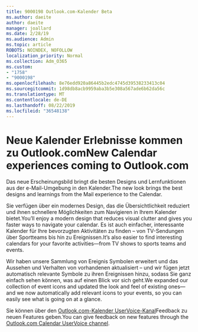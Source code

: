 ```yaml
---
title: 9000198 Outlook.com-Kalender Beta
ms.author: daeite
author: daeite
manager: joallard
ms.date: 2/28/19
ms.audience: Admin
ms.topic: article
ROBOTS: NOINDEX, NOFOLLOW
localization_priority: Normal
ms.collection: Adm_O365
ms.custom:
- "1758"
- "9000198"
ms.openlocfilehash: 8e76edd920a86445b2edc4745d39538233413c04
ms.sourcegitcommit: 1d98db8acb9959aba3b5e308a567ade6b62da56c
ms.translationtype: MT
ms.contentlocale: de-DE
ms.lasthandoff: 08/22/2019
ms.locfileid: "36548138"
---
```

# <a name="new-calendar-experiences-coming-to-outlookcom"></a><span data-ttu-id="b01f5-102">Neue Kalender Erlebnisse kommen zu Outlook.com</span><span class="sxs-lookup"><span data-stu-id="b01f5-102">New Calendar experiences coming to Outlook.com</span></span>

<span data-ttu-id="b01f5-103">Das neue Erscheinungsbild bringt die besten Designs und Lernfunktionen aus der e-Mail-Umgebung in den Kalender.</span><span class="sxs-lookup"><span data-stu-id="b01f5-103">The new look brings the best designs and learnings from the Mail experience to the Calendar.</span></span>

<span data-ttu-id="b01f5-104">Sie verfügen über ein modernes Design, das die Übersichtlichkeit reduziert und ihnen schnellere Möglichkeiten zum Navigieren in Ihrem Kalender bietet.</span><span class="sxs-lookup"><span data-stu-id="b01f5-104">You’ll enjoy a modern design that reduces visual clutter and gives you faster ways to navigate your calendar.</span></span> <span data-ttu-id="b01f5-105">Es ist auch einfacher, interessante Kalender für Ihre bevorzugten Aktivitäten zu finden – von TV-Sendungen über Sportteams bis hin zu Ereignissen.</span><span class="sxs-lookup"><span data-stu-id="b01f5-105">It’s also easier to find interesting calendars for your favorite activities—from TV shows to sports teams and events.</span></span>

<span data-ttu-id="b01f5-106">Wir haben unsere Sammlung von Ereignis Symbolen erweitert und das Aussehen und Verhalten von vorhandenen aktualisiert – und wir fügen jetzt automatisch relevante Symbole zu ihren Ereignissen hinzu, sodass Sie ganz einfach sehen können, was auf einen Blick vor sich geht.</span><span class="sxs-lookup"><span data-stu-id="b01f5-106">We expanded our collection of event icons and updated the look and feel of existing ones—and we now automatically add relevant icons to your events, so you can easily see what is going on at a glance.</span></span>

<span data-ttu-id="b01f5-107">Sie können über den [Outlook.com-Kalender UserVoice-Kanal](https://outlook.uservoice.com/forums/601444-new-experiences-in-outlook-com?category_id=209197)Feedback zu neuen Features geben.</span><span class="sxs-lookup"><span data-stu-id="b01f5-107">You can give feedback on new features through the [Outlook.com Calendar UserVoice channel](https://outlook.uservoice.com/forums/601444-new-experiences-in-outlook-com?category_id=209197).</span></span>